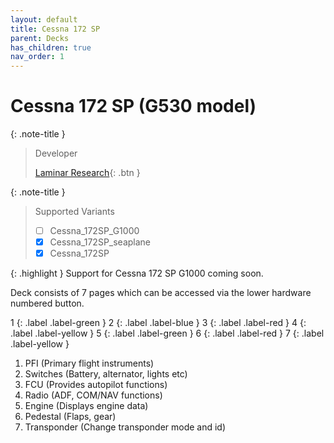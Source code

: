 ```yaml
---
layout: default
title: Cessna 172 SP
parent: Decks
has_children: true
nav_order: 1
---
```


# Cessna 172 SP (G530 model)


{: .note-title }
> Developer
>
> [Laminar Research](https://www.x-plane.com){: .btn }

{: .note-title }
> Supported Variants
> 
> - [ ] Cessna_172SP_G1000
> - [x] Cessna_172SP_seaplane
> - [x] Cessna_172SP

{: .highlight }
Support for Cessna 172 SP G1000 coming soon.


Deck consists of 7 pages which can be accessed via the lower hardware numbered button.

1
{: .label .label-green }
2
{: .label .label-blue }
3
{: .label .label-red }
4
{: .label .label-yellow }
5
{: .label .label-green }
6
{: .label .label-red }
7
{: .label .label-yellow }


1. PFI (Primary flight instruments)
2. Switches (Battery, alternator, lights etc)
3. FCU (Provides autopilot functions)
4. Radio (ADF, COM/NAV functions)
5. Engine (Displays engine data)
6. Pedestal (Flaps, gear)
7. Transponder (Change transponder mode and id)